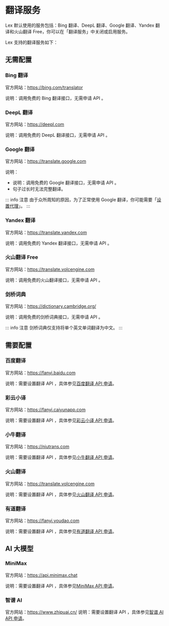 # 翻译服务

Lex 默认使用的服务包括：Bing 翻译、DeepL 翻译、Google 翻译、Yandex 翻译和火山翻译 Free，你可以在「翻译服务」中关闭或启用服务。

Lex 支持的翻译服务如下：

## 无需配置

### Bing 翻译

官方网站：https://bing.com/translator

说明：调用免费的 Bing 翻译接口，无需申请 API 。

### DeepL 翻译

官方网站：https://deepl.com

说明：调用免费的 DeepL 翻译接口，无需申请 API 。

### Google 翻译

官方网站：https://translate.google.com

说明：

- 说明：调用免费的 Google 翻译接口，无需申请 API 。
- 句子过长时无法完整翻译。

::: info 注意
由于众所周知的原因，为了正常使用 Google 翻译，你可能需要「[设置代理](/guide/translate_setting#使用代理)」。
:::

### Yandex 翻译

官方网站：https://translate.yandex.com

说明：调用免费的 Yandex 翻译接口，无需申请 API 。

### 火山翻译 Free

官方网站：https://translate.volcengine.com

说明：调用免费的火山翻译接口，无需申请 API 。

### 剑桥词典

官方网站：https://dictionary.cambridge.org/

说明：调用免费的剑桥词典接口，无需申请 API 。

::: info 注意
剑桥词典仅支持将单个英文单词翻译为中文。
:::

## 需要配置

### 百度翻译

官方网站：https://fanyi.baidu.com

说明：需要设置翻译 API ，具体参见[百度翻译 API 申请](/guide/baidu)。

### 彩云小译

官方网站：https://fanyi.caiyunapp.com

说明：需要设置翻译 API ，具体参见[彩云小译 API 申请](/guide/caiyun)。

### 小牛翻译

官方网站：https://niutrans.com

说明：需要设置翻译 API ，具体参见[小牛翻译 API 申请](/guide/niutrans)。

### 火山翻译

官方网站：https://translate.volcengine.com

说明：需要设置翻译 API ，具体参见[火山翻译 API 申请](/guide/volcengine)。

### 有道翻译

官方网站：https://fanyi.youdao.com

说明：需要设置翻译 API ，具体参见[有道翻译 API 申请](/guide/youdao)。

## AI 大模型

### MiniMax

官方网站：https://api.minimax.chat

说明：需要设置翻译 API ，具体参见[MiniMax API 申请](/guide/minimax)。

### 智谱 AI

官方网站：https://www.zhipuai.cn/
说明：需要设置翻译 API ，具体参见[智谱 AI API 申请](/guide/zhipuai)。
